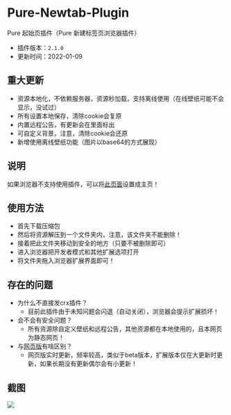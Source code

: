 # Pure-Newtab-Plugin
Pure 起始页插件（Pure 新建标签页浏览器插件）
- 插件版本：`2.1.0`
- 更新时间：2022-01-09

## 重大更新
- 资源本地化，不依赖服务器，资源秒加载，支持离线使用（在线壁纸可能不会显示，没试过）
- 所有设置本地保存，清除cookie会复原
- 内置远程公告，有更新会在里面标出
- 可自定义背景，注意，清除cookie会还原
- 新增使用离线壁纸功能（图片以base64的方式展现）

## 说明
如果浏览器不支持使用插件，可以将[此页面](https://xiaoji235.github.io)设置成主页！

## 使用方法
- 首先下载压缩包
- 然后将资源解压到一个文件夹内，注意，该文件夹不能删除！
- 接着把此文件夹移动到安全的地方（只要不被删除即可）
- 进入浏览器把开发者模式和其他扩展选项打开
- 将文件夹拖入浏览器扩展界面即可！

## 存在的问题
- 为什么不直接发crx插件？
  - 目前此插件由于未知问题会闪退（自动关闭），浏览器会提示扩展损坏！
- 会不会有安全问题？
  - 所有资源除自定义壁纸和远程公告，其他资源都在本地使用的，且本网页为静态网页！
- 与[网页版](https://xiaoji235.github.io)有啥区别？
  - 网页版实时更新，频率较高，类似于beta版本，扩展版本仅在大更新时更新，如果长期没有更新偶尔会有小更新！

## 截图
![ ](https://cdn.jsdelivr.net/gh/xiaoji235/Pure-Newtab/preview/img.png)
